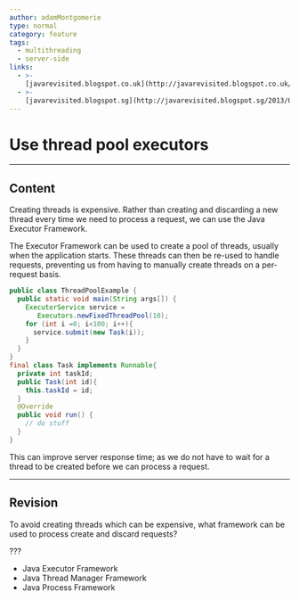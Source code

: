 ```yaml
---
author: adamMontgomerie
type: normal
category: feature
tags:
  - multithreading
  - server-side
links:
  - >-
    [javarevisited.blogspot.co.uk](http://javarevisited.blogspot.co.uk/2015/05/top-10-java-multithreading-and.html){website}
  - >-
    [javarevisited.blogspot.sg](http://javarevisited.blogspot.sg/2013/07/how-to-create-thread-pools-in-java-executors-framework-example-tutorial.html){website}
---
```


# Use thread pool executors


---

## Content

Creating threads is expensive. Rather than creating and discarding a new thread every time we need to process a request, we can use the Java Executor Framework.

The Executor Framework can be used to create a pool of threads, usually when the application starts. These threads can then be re-used to handle requests, preventing us from having to manually create threads on a per-request basis.

```java
public class ThreadPoolExample {
  public static void main(String args[]) {
    ExecutorService service =
       Executors.newFixedThreadPool(10);
    for (int i =0; i<100; i++){
      service.submit(new Task(i));
    }
  }
}
final class Task implements Runnable{
  private int taskId;
  public Task(int id){
    this.taskId = id;
  }
  @Override
  public void run() {
    // do stuff
  }
}
```

This can improve server response time; as we do not have to wait for a thread to be created before we can process a request.


---

## Revision

To avoid creating threads which can be expensive, what framework can be used to process create and discard requests?

???

- Java Executor Framework
- Java Thread Manager Framework
- Java Process Framework
